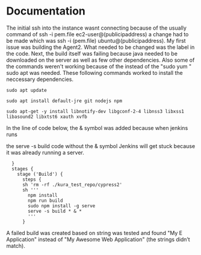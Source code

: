 # Documentation

The initial ssh into the instance wasnt connecting because of the usually command of ssh -i pem.file ec2-user@(publicipaddress)
a change had to be made which was ssh -i (pem.file) ubuntu@(publicipaddress).
My first issue was building the Agent2. What needed to be changed was the label in the code. Next, the build itself was failing because java 
needed to be downloaded on the server as well as few other dependencies. Also some of the commands weren't working because of the instead of the "sudo yum " sudo apt was needed. These following commands worked to install the neccessary dependencies.

```
sudo apt update

sudo apt install default-jre git nodejs npm

sudo apt-get -y install libnotify-dev libgconf-2-4 libnss3 libxss1 libasound2 libxtst6 xauth xvfb

```

In the line of code below, the & symbol was added because when jenkins runs

the serve -s build code without the & symbol Jenkins will get stuck because it was already running a server.


```
  }
  stages {
    stage ('Build') {
      steps {
      sh 'rm -rf ./kura_test_repo/cypress2'
      sh '''
        npm install
        npm run build
        sudo npm install -g serve
        serve -s build * & *
        '''
      }
```

A failed build was created based on string was tested and found "My E Application" instead of "My Awesome Web Application" (the strings didn’t match).




